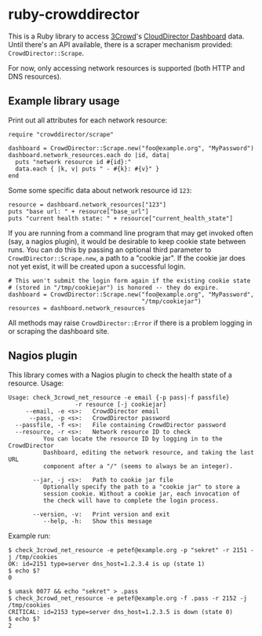 # ruby-crowddirector

This is a Ruby library to access [3Crowd](http://www.3crowd.com)'s
[CloudDirector Dashboard](https://dashboard.3crowd.com) data. Until
there's an API available, there is a scraper mechanism provided:
`CrowdDirector::Scrape`.

For now, only accessing network resources is supported (both HTTP and DNS
resources).

## Example library usage

Print out all attributes for each network resource:

    require "crowddirector/scrape"

    dashboard = CrowdDirector::Scrape.new("foo@example.org", "MyPassword")
    dashboard.network_resources.each do |id, data|
      puts "network resource id #{id}:"
      data.each { |k, v| puts " - #{k}: #{v}" }
    end

Some some specific data about network resource id `123`:

    resource = dashboard.network_resources["123"]
    puts "base url: " + resource["base_url"]
    puts "current health state: " + resource["current_health_state"]

If you are running from a command line program that may get invoked often
(say, a nagios plugin), it would be desirable to keep cookie state between
runs. You can do this by passing an optional third parameter to
`CrowdDirector::Scrape.new`, a path to a "cookie jar".  If the cookie jar
does not yet exist, it will be created upon a successful login.

    # This won't submit the login form again if the existing cookie state
    # (stored in "/tmp/cookiejar") is honored -- they do expire.
    dashboard = CrowdDirector::Scrape.new("foo@example.org", "MyPassword",
                                          "/tmp/cookiejar")
    resources = dashboard.network_resources

All methods may raise `CrowdDirector::Error` if there is a problem
logging in or scraping the dashboard site.

## Nagios plugin

This library comes with a Nagios plugin to check the health state
of a resource. Usage:

    Usage: check_3crowd_net_resource -e email {-p pass|-f passfile}
                       -r resource [-j cookiejar]
         --email, -e <s>:   CrowdDirector email
          --pass, -p <s>:   CrowdDirector password
      --passfile, -f <s>:   File containing CrowdDirector password
      --resource, -r <s>:   Network resource ID to check
              You can locate the resource ID by logging in to the CrowdDirector
              Dashboard, editing the network resource, and taking the last URL
              component after a "/" (seems to always be an integer).

           --jar, -j <s>:   Path to cookie jar file
              Optionally specify the path to a "cookie jar" to store a
              session cookie. Without a cookie jar, each invocation of
              the check will have to complete the login process.

           --version, -v:   Print version and exit
              --help, -h:   Show this message

Example run:

    $ check_3crowd_net_resource -e petef@example.org -p "sekret" -r 2151 -j /tmp/cookies
    OK: id=2151 type=server dns_host=1.2.3.4 is up (state 1)
    $ echo $?
    0

    $ umask 0077 && echo "sekret" > .pass
    $ check_3crowd_net_resource -e petef@example.org -f .pass -r 2152 -j /tmp/cookies
    CRITICAL: id=2153 type=server dns_host=1.2.3.5 is down (state 0)
    $ echo $?
    2
